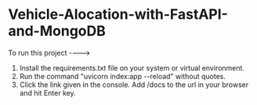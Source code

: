 # Vehicle-Alocation-with-FastAPI-and-MongoDB

To run this project ---->
1. Install the requirements.txt file on your system or virtual environment.
2. Run the command "uvicorn index:app --reload" without quotes.
3. Click the link given in the console. Add /docs to the url in your browser and hit Enter key.